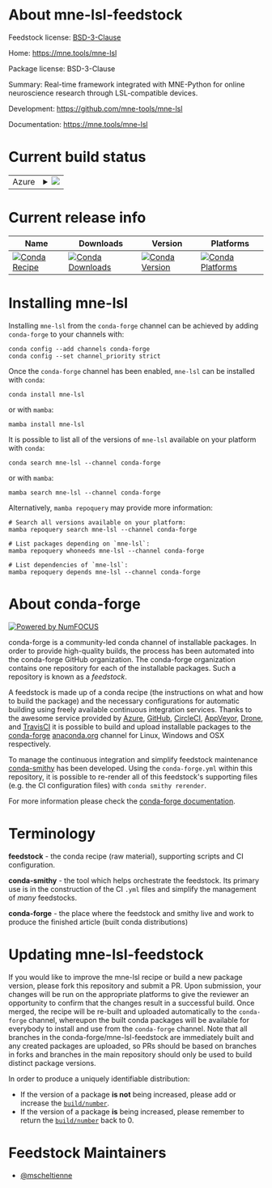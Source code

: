 About mne-lsl-feedstock
=======================

Feedstock license: [BSD-3-Clause](https://github.com/conda-forge/mne-lsl-feedstock/blob/main/LICENSE.txt)

Home: https://mne.tools/mne-lsl

Package license: BSD-3-Clause

Summary: Real-time framework integrated with MNE-Python for online neuroscience research through LSL-compatible devices.

Development: https://github.com/mne-tools/mne-lsl

Documentation: https://mne.tools/mne-lsl

Current build status
====================


<table>
    
  <tr>
    <td>Azure</td>
    <td>
      <details>
        <summary>
          <a href="https://dev.azure.com/conda-forge/feedstock-builds/_build/latest?definitionId=20539&branchName=main">
            <img src="https://dev.azure.com/conda-forge/feedstock-builds/_apis/build/status/mne-lsl-feedstock?branchName=main">
          </a>
        </summary>
        <table>
          <thead><tr><th>Variant</th><th>Status</th></tr></thead>
          <tbody><tr>
              <td>linux_64_python3.10.____cpython</td>
              <td>
                <a href="https://dev.azure.com/conda-forge/feedstock-builds/_build/latest?definitionId=20539&branchName=main">
                  <img src="https://dev.azure.com/conda-forge/feedstock-builds/_apis/build/status/mne-lsl-feedstock?branchName=main&jobName=linux&configuration=linux%20linux_64_python3.10.____cpython" alt="variant">
                </a>
              </td>
            </tr><tr>
              <td>linux_64_python3.11.____cpython</td>
              <td>
                <a href="https://dev.azure.com/conda-forge/feedstock-builds/_build/latest?definitionId=20539&branchName=main">
                  <img src="https://dev.azure.com/conda-forge/feedstock-builds/_apis/build/status/mne-lsl-feedstock?branchName=main&jobName=linux&configuration=linux%20linux_64_python3.11.____cpython" alt="variant">
                </a>
              </td>
            </tr><tr>
              <td>linux_64_python3.12.____cpython</td>
              <td>
                <a href="https://dev.azure.com/conda-forge/feedstock-builds/_build/latest?definitionId=20539&branchName=main">
                  <img src="https://dev.azure.com/conda-forge/feedstock-builds/_apis/build/status/mne-lsl-feedstock?branchName=main&jobName=linux&configuration=linux%20linux_64_python3.12.____cpython" alt="variant">
                </a>
              </td>
            </tr><tr>
              <td>osx_64_python3.10.____cpython</td>
              <td>
                <a href="https://dev.azure.com/conda-forge/feedstock-builds/_build/latest?definitionId=20539&branchName=main">
                  <img src="https://dev.azure.com/conda-forge/feedstock-builds/_apis/build/status/mne-lsl-feedstock?branchName=main&jobName=osx&configuration=osx%20osx_64_python3.10.____cpython" alt="variant">
                </a>
              </td>
            </tr><tr>
              <td>osx_64_python3.11.____cpython</td>
              <td>
                <a href="https://dev.azure.com/conda-forge/feedstock-builds/_build/latest?definitionId=20539&branchName=main">
                  <img src="https://dev.azure.com/conda-forge/feedstock-builds/_apis/build/status/mne-lsl-feedstock?branchName=main&jobName=osx&configuration=osx%20osx_64_python3.11.____cpython" alt="variant">
                </a>
              </td>
            </tr><tr>
              <td>osx_64_python3.12.____cpython</td>
              <td>
                <a href="https://dev.azure.com/conda-forge/feedstock-builds/_build/latest?definitionId=20539&branchName=main">
                  <img src="https://dev.azure.com/conda-forge/feedstock-builds/_apis/build/status/mne-lsl-feedstock?branchName=main&jobName=osx&configuration=osx%20osx_64_python3.12.____cpython" alt="variant">
                </a>
              </td>
            </tr><tr>
              <td>win_64_python3.10.____cpython</td>
              <td>
                <a href="https://dev.azure.com/conda-forge/feedstock-builds/_build/latest?definitionId=20539&branchName=main">
                  <img src="https://dev.azure.com/conda-forge/feedstock-builds/_apis/build/status/mne-lsl-feedstock?branchName=main&jobName=win&configuration=win%20win_64_python3.10.____cpython" alt="variant">
                </a>
              </td>
            </tr><tr>
              <td>win_64_python3.11.____cpython</td>
              <td>
                <a href="https://dev.azure.com/conda-forge/feedstock-builds/_build/latest?definitionId=20539&branchName=main">
                  <img src="https://dev.azure.com/conda-forge/feedstock-builds/_apis/build/status/mne-lsl-feedstock?branchName=main&jobName=win&configuration=win%20win_64_python3.11.____cpython" alt="variant">
                </a>
              </td>
            </tr><tr>
              <td>win_64_python3.12.____cpython</td>
              <td>
                <a href="https://dev.azure.com/conda-forge/feedstock-builds/_build/latest?definitionId=20539&branchName=main">
                  <img src="https://dev.azure.com/conda-forge/feedstock-builds/_apis/build/status/mne-lsl-feedstock?branchName=main&jobName=win&configuration=win%20win_64_python3.12.____cpython" alt="variant">
                </a>
              </td>
            </tr>
          </tbody>
        </table>
      </details>
    </td>
  </tr>
</table>

Current release info
====================

| Name | Downloads | Version | Platforms |
| --- | --- | --- | --- |
| [![Conda Recipe](https://img.shields.io/badge/recipe-mne--lsl-green.svg)](https://anaconda.org/conda-forge/mne-lsl) | [![Conda Downloads](https://img.shields.io/conda/dn/conda-forge/mne-lsl.svg)](https://anaconda.org/conda-forge/mne-lsl) | [![Conda Version](https://img.shields.io/conda/vn/conda-forge/mne-lsl.svg)](https://anaconda.org/conda-forge/mne-lsl) | [![Conda Platforms](https://img.shields.io/conda/pn/conda-forge/mne-lsl.svg)](https://anaconda.org/conda-forge/mne-lsl) |

Installing mne-lsl
==================

Installing `mne-lsl` from the `conda-forge` channel can be achieved by adding `conda-forge` to your channels with:

```
conda config --add channels conda-forge
conda config --set channel_priority strict
```

Once the `conda-forge` channel has been enabled, `mne-lsl` can be installed with `conda`:

```
conda install mne-lsl
```

or with `mamba`:

```
mamba install mne-lsl
```

It is possible to list all of the versions of `mne-lsl` available on your platform with `conda`:

```
conda search mne-lsl --channel conda-forge
```

or with `mamba`:

```
mamba search mne-lsl --channel conda-forge
```

Alternatively, `mamba repoquery` may provide more information:

```
# Search all versions available on your platform:
mamba repoquery search mne-lsl --channel conda-forge

# List packages depending on `mne-lsl`:
mamba repoquery whoneeds mne-lsl --channel conda-forge

# List dependencies of `mne-lsl`:
mamba repoquery depends mne-lsl --channel conda-forge
```


About conda-forge
=================

[![Powered by
NumFOCUS](https://img.shields.io/badge/powered%20by-NumFOCUS-orange.svg?style=flat&colorA=E1523D&colorB=007D8A)](https://numfocus.org)

conda-forge is a community-led conda channel of installable packages.
In order to provide high-quality builds, the process has been automated into the
conda-forge GitHub organization. The conda-forge organization contains one repository
for each of the installable packages. Such a repository is known as a *feedstock*.

A feedstock is made up of a conda recipe (the instructions on what and how to build
the package) and the necessary configurations for automatic building using freely
available continuous integration services. Thanks to the awesome service provided by
[Azure](https://azure.microsoft.com/en-us/services/devops/), [GitHub](https://github.com/),
[CircleCI](https://circleci.com/), [AppVeyor](https://www.appveyor.com/),
[Drone](https://cloud.drone.io/welcome), and [TravisCI](https://travis-ci.com/)
it is possible to build and upload installable packages to the
[conda-forge](https://anaconda.org/conda-forge) [anaconda.org](https://anaconda.org/)
channel for Linux, Windows and OSX respectively.

To manage the continuous integration and simplify feedstock maintenance
[conda-smithy](https://github.com/conda-forge/conda-smithy) has been developed.
Using the ``conda-forge.yml`` within this repository, it is possible to re-render all of
this feedstock's supporting files (e.g. the CI configuration files) with ``conda smithy rerender``.

For more information please check the [conda-forge documentation](https://conda-forge.org/docs/).

Terminology
===========

**feedstock** - the conda recipe (raw material), supporting scripts and CI configuration.

**conda-smithy** - the tool which helps orchestrate the feedstock.
                   Its primary use is in the construction of the CI ``.yml`` files
                   and simplify the management of *many* feedstocks.

**conda-forge** - the place where the feedstock and smithy live and work to
                  produce the finished article (built conda distributions)


Updating mne-lsl-feedstock
==========================

If you would like to improve the mne-lsl recipe or build a new
package version, please fork this repository and submit a PR. Upon submission,
your changes will be run on the appropriate platforms to give the reviewer an
opportunity to confirm that the changes result in a successful build. Once
merged, the recipe will be re-built and uploaded automatically to the
`conda-forge` channel, whereupon the built conda packages will be available for
everybody to install and use from the `conda-forge` channel.
Note that all branches in the conda-forge/mne-lsl-feedstock are
immediately built and any created packages are uploaded, so PRs should be based
on branches in forks and branches in the main repository should only be used to
build distinct package versions.

In order to produce a uniquely identifiable distribution:
 * If the version of a package **is not** being increased, please add or increase
   the [``build/number``](https://docs.conda.io/projects/conda-build/en/latest/resources/define-metadata.html#build-number-and-string).
 * If the version of a package **is** being increased, please remember to return
   the [``build/number``](https://docs.conda.io/projects/conda-build/en/latest/resources/define-metadata.html#build-number-and-string)
   back to 0.

Feedstock Maintainers
=====================

* [@mscheltienne](https://github.com/mscheltienne/)

